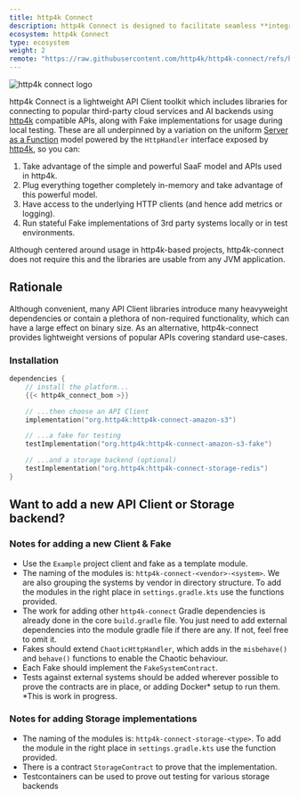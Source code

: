 ```yaml
---
title: http4k Connect
description: http4k Connect is designed to facilitate seamless **integration with external systems and services** from the client viewpoint. It is optimised for zero-reflection, ideal for native and serverless use. It ships with in-memory fakes for testing without Docker and keeps dependencies minimal for small binary sizes.
ecosystem: http4k Connect
type: ecosystem
weight: 2
remote: "https://raw.githubusercontent.com/http4k/http4k-connect/refs/heads/master/README.md"
---
```


<img src="https://connect.http4k.org/img/logo-intro.png" class="blogImageMid" alt="http4k connect logo">

http4k Connect is a lightweight API Client toolkit which includes libraries for connecting to popular third-party cloud
services and AI backends using [http4k](https://http4k.org) compatible APIs, along with Fake implementations for usage
during local
testing. These are all underpinned by a variation on the
uniform [Server as a Function](https://monkey.org/~marius/funsrv.pdf) model powered by the `HttpHandler` interface
exposed by [http4k](https://http4k.org), so you can:

1. Take advantage of the simple and powerful SaaF model and APIs used in http4k.
1. Plug everything together completely in-memory and take advantage of this powerful model.
1. Have access to the underlying HTTP clients (and hence add metrics or logging).
1. Run stateful Fake implementations of 3rd party systems locally or in test environments.

Although centered around usage in http4k-based projects, http4k-connect does not require this and the libraries are
usable from any JVM application.

## Rationale

Although convenient, many API Client libraries introduce many heavyweight dependencies or contain a plethora of
non-required functionality, which can have a large effect on binary size. As an alternative, http4k-connect provides
lightweight versions of popular APIs covering standard use-cases.

### Installation

```kotlin
dependencies {
    // install the platform...
    {{< http4k_connect_bom >}}

    // ...then choose an API Client
    implementation("org.http4k:http4k-connect-amazon-s3")

    // ...a fake for testing
    testImplementation("org.http4k:http4k-connect-amazon-s3-fake")

    // ...and a storage backend (optional)
    testImplementation("org.http4k:http4k-connect-storage-redis")
}
```

## Want to add a new API Client or Storage backend?

### Notes for adding a new Client & Fake
- Use the `Example` project client and fake as a template module.
- The naming of the modules is: `http4k-connect-<vendor>-<system>`. We are also grouping the systems by vendor in directory structure. To add the modules in the right place in `settings.gradle.kts` use the functions provided.
- The work for adding other `http4k-connect` Gradle dependencies is already done in the core `build.gradle` file. You just need to add external dependencies into the module gradle file if there are any. If not, feel free to omit it.
- Fakes should extend `ChaoticHttpHandler`, which adds in the `misbehave()` and `behave()` functions to enable the Chaotic behaviour.
- Each Fake should implement the `FakeSystemContract`.
- Tests against external systems should be added wherever possible to prove the contracts are in place, or adding Docker* setup to run them.  *This is work in progress.

### Notes for adding Storage implementations
- The naming of the modules is: `http4k-connect-storage-<type>`. To add the module in the right place in `settings.gradle.kts` use the function provided.
- There is a contract `StorageContract` to prove that the implementation.
- Testcontainers can be used to prove out testing for various storage backends
